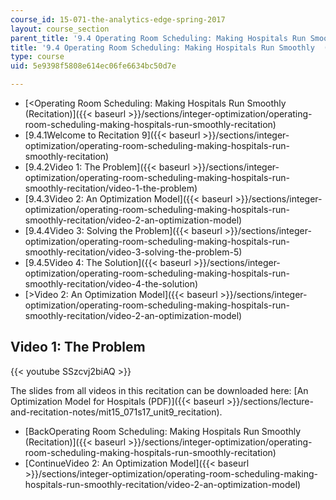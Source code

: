 ```yaml
---
course_id: 15-071-the-analytics-edge-spring-2017
layout: course_section
parent_title: '9.4 Operating Room Scheduling: Making Hospitals Run Smoothly  (Recitation)'
title: '9.4 Operating Room Scheduling: Making Hospitals Run Smoothly  (Recitation)'
type: course
uid: 5e9398f5808e614ec06fe6634bc50d7e

---
```


*   [<Operating Room Scheduling: Making Hospitals Run Smoothly (Recitation)]({{< baseurl >}}/sections/integer-optimization/operating-room-scheduling-making-hospitals-run-smoothly-recitation)
*   [9.4.1Welcome to Recitation 9]({{< baseurl >}}/sections/integer-optimization/operating-room-scheduling-making-hospitals-run-smoothly-recitation)
*   [9.4.2Video 1: The Problem]({{< baseurl >}}/sections/integer-optimization/operating-room-scheduling-making-hospitals-run-smoothly-recitation/video-1-the-problem)
*   [9.4.3Video 2: An Optimization Model]({{< baseurl >}}/sections/integer-optimization/operating-room-scheduling-making-hospitals-run-smoothly-recitation/video-2-an-optimization-model)
*   [9.4.4Video 3: Solving the Problem]({{< baseurl >}}/sections/integer-optimization/operating-room-scheduling-making-hospitals-run-smoothly-recitation/video-3-solving-the-problem-5)
*   [9.4.5Video 4: The Solution]({{< baseurl >}}/sections/integer-optimization/operating-room-scheduling-making-hospitals-run-smoothly-recitation/video-4-the-solution)
*   [\>Video 2: An Optimization Model]({{< baseurl >}}/sections/integer-optimization/operating-room-scheduling-making-hospitals-run-smoothly-recitation/video-2-an-optimization-model)

Video 1: The Problem
--------------------

{{< youtube SSzcvj2biAQ >}}

The slides from all videos in this recitation can be downloaded here: [An Optimization Model for Hospitals (PDF)]({{< baseurl >}}/sections/lecture-and-recitation-notes/mit15_071s17_unit9_recitation).

*   [BackOperating Room Scheduling: Making Hospitals Run Smoothly (Recitation)]({{< baseurl >}}/sections/integer-optimization/operating-room-scheduling-making-hospitals-run-smoothly-recitation)
*   [ContinueVideo 2: An Optimization Model]({{< baseurl >}}/sections/integer-optimization/operating-room-scheduling-making-hospitals-run-smoothly-recitation/video-2-an-optimization-model)